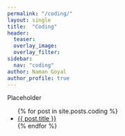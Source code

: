 ```yaml
---
permalink: "/coding/"
layout: single
title:  "Coding"
header:
  teaser: 
  overlay_image: 
  overlay_filter: 
sidebar:
  nav: "coding"
author: Naman Goyal
author_profile: true
---
```

Placeholder

<ul>
  {% for post in site.posts.coding %}
    <li>
      <a href="{{ post.url }}">{{ post.title }}</a>
    </li>
  {% endfor %}
</ul>
